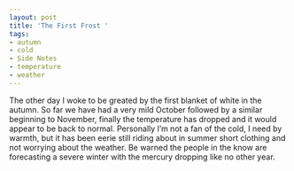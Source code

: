 ```yaml
---
layout: post
title: 'The First Frost '
tags:
- autumn
- cold
- Side Notes
- temperature
- weather
---
```

The other day I woke to be greated by the first blanket of white in the autumn.
So far we have had a very mild October followed by a similar beginning to November, finally the temperature has dropped and it would appear to be back to normal.
Personally I’m not a fan of the cold, I need by warmth, but it has been eerie still riding about in summer short clothing and not worrying about the weather.
Be warned the people in the know are forecasting a severe winter with the mercury dropping like no other year.
